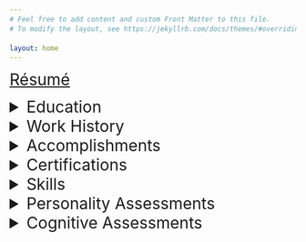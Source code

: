 ```yaml
---
# Feel free to add content and custom Front Matter to this file.
# To modify the layout, see https://jekyllrb.com/docs/themes/#overriding-theme-defaults

layout: home
---
```


<a href="resume" style="font-size: 2em;">Résumé<a>

<details>
    <summary style="font-size: 2em;">Education<summary>

</details>

<details>
    <summary style="font-size: 2em;">Work History<summary>

</details>

<details>
    <summary style="font-size: 2em;">Accomplishments<summary>

</details>

<details>
    <summary style="font-size: 2em;">Certifications<summary>

</details>

<details>
    <summary style="font-size: 2em;">Skills<summary>

</details>

<details>
    <summary style="font-size: 2em;">Personality Assessments</summary>
        <details style="margin-left: 64px;">
            <summary style="font-size: 1.5em;">Myers–Briggs Type Indicator: ENTJ-A</summary>
            <img src="assets/ENTJ Personality (Commander) 16Personalities.png" alt="81% Extraverted, 81% Intuitive, 67% Thinking, 69% Judging, 89% Assertive">
        </details>

        <details style="margin-left: 64px;">
            <summary style="font-size: 1.5em;">Big Five</summary>

        </details>

        <details style="margin-left: 64px;">
            <summary style="font-size: 1.5em;">DISC Assessment</summary>
                <img src="assets/downloadfile.png" alt="change">
        </details>
</details>

<details>
    <summary style="font-size: 2em;">Cognitive Assessments</summary>
        <details style="margin-left: 64px;">
            <summary style="font-size: 1.5em;">Work in progress</summary>
        </details>
</details>
